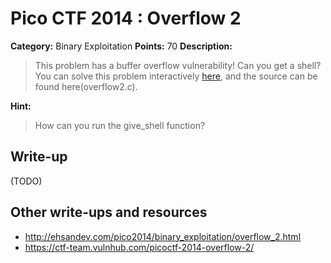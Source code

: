 # Pico CTF 2014 : Overflow 2

**Category:** Binary Exploitation
**Points:** 70
**Description:**

>This problem has a buffer overflow vulnerability! Can you get a shell? You can solve this problem interactively [here](https://picoctf.com/problem-static/binary/Overflow2/overflow2.html), and the source can be found here(overflow2.c).

**Hint:**
>How can you run the give_shell function?

## Write-up

(TODO)

## Other write-ups and resources

* <http://ehsandev.com/pico2014/binary_exploitation/overflow_2.html>
* <https://ctf-team.vulnhub.com/picoctf-2014-overflow-2/>
